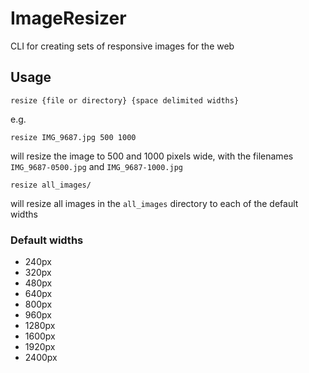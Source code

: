 # ImageResizer

CLI for creating sets of responsive images for the web

## Usage

    resize {file or directory} {space delimited widths}

e.g.

    resize IMG_9687.jpg 500 1000

will resize the image to 500 and 1000 pixels wide, with the filenames `IMG_9687-0500.jpg` and `IMG_9687-1000.jpg`

    resize all_images/

will resize all images in the `all_images` directory to each of the default widths

### Default widths

- 240px
- 320px
- 480px
- 640px
- 800px
- 960px
- 1280px
- 1600px
- 1920px
- 2400px
